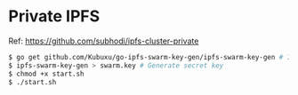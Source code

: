 # Private IPFS

Ref: https://github.com/subhodi/ipfs-cluster-private

```bash
$ go get github.com/Kubuxu/go-ipfs-swarm-key-gen/ipfs-swarm-key-gen # IPFS private secret shared key generation tool
$ ipfs-swarm-key-gen > swarm.key # Generate secret key
$ chmod +x start.sh
$ ./start.sh
```